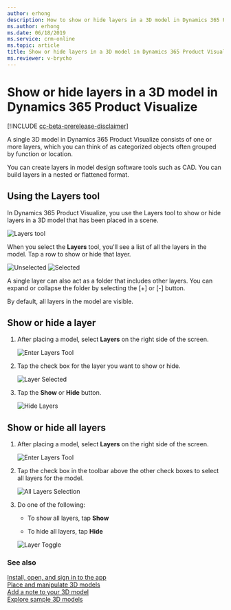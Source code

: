 ```yaml
---
author: erhong
description: How to show or hide layers in a 3D model in Dynamics 365 Product Visualize 
ms.author: erhong
ms.date: 06/18/2019
ms.service: crm-online
ms.topic: article
title: Show or hide layers in a 3D model in Dynamics 365 Product Visualize 
ms.reviewer: v-brycho
---
```


# Show or hide layers in a 3D model in Dynamics 365 Product Visualize 

[!INCLUDE [cc-beta-prerelease-disclaimer](../includes/cc-beta-prerelease-disclaimer.md)]

A single 3D model in Dynamics 365 Product Visualize consists of one or more layers, which you can think of as categorized objects often grouped by function or location. 

You can create layers in model design software tools such as CAD. You can build layers in a nested or flattened format. 

## Using the Layers tool

In Dynamics 365 Product Visualize, you use the Layers tool to show or hide layers in a 3D model that has been placed in a scene. 

![Layers tool](media/layers-tool.JPEG "Layers tool") 

When you select the **Layers** tool, you'll see a list of all the layers in the model. Tap a row to show or hide that layer. 

![Unselected](media/unselected.jpeg "Unselected") ![Selected](media/selected.JPEG "Selected")

A single layer can also act as a folder that includes other layers. You can expand or collapse the folder by selecting the [+] or [-] button. 

By default, all layers in the model are visible. 

## Show or hide a layer

1. After placing a model, select **Layers** on the right side of the screen. 

   ![Enter Layers Tool](media/layers-tool.JPEG "Enter Layers")

2. Tap the check box for the layer you want to show or hide. 

   ![Layer Selected](media/selected.JPEG "Select Layers")

3. Tap the **Show** or **Hide** button.

   ![Hide Layers](media/hide-layer.JPEG "Hide Layer")

## Show or hide all layers 

1. After placing a model, select **Layers** on the right side of the screen. 

   ![Enter Layers Tool](media/layers-tool.JPEG "Enter Layers")

2. Tap the check box in the toolbar above the other check boxes to select all layers for the model. 

   ![All Layers Selection](media/layer-select-all.JPEG "Select All Layers")

3. Do one of the following: 

   - To show all layers, tap **Show**

   - To hide all layers, tap **Hide** 

   ![Layer Toggle](media/layer-toggle.JPEG "Toggle Layers")

### See also

[Install, open, and sign in to the app](sign-in.md)<br>
[Place and manipulate 3D models](manipulate-models.md)<br>
[Add a note to your 3D model](add-note.md)<br>
[Explore sample 3D models](explore-samples.md)
